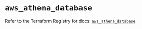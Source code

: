 # `aws_athena_database`

Refer to the Terraform Registry for docs: [`aws_athena_database`](https://registry.terraform.io/providers/hashicorp/aws/6.13.0/docs/resources/athena_database).
